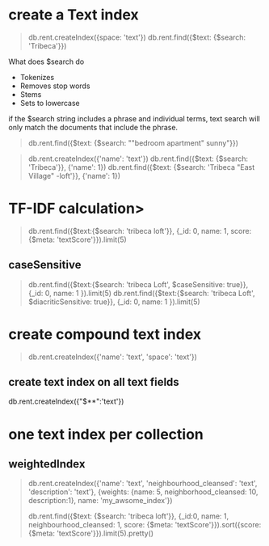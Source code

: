 # create a Text index

> db.rent.createIndex({space: 'text'})
> db.rent.find({$text: {$search: 'Tribeca'}})

What does $search do

+ Tokenizes
+ Removes stop words
+ Stems
+ Sets to lowercase



if the $search string includes a phrase and individual terms, text search will only match the documents that include the phrase.
> db.rent.find({$text: {$search: "\"bedroom apartment\" sunny"}})


> db.rent.createIndex({'name': 'text'})
> db.rent.find({$text: {$search: 'Tribeca'}}, {'name': 1})
> db.rent.find({$text: {$search: 'Tribeca \"East Village\" -loft'}}, {'name': 1})

# TF-IDF calculation>

> db.rent.find({$text:{$search: 'tribeca loft'}}, {_id: 0, name: 1, score: {$meta: 'textScore'}}).limit(5)

## caseSensitive

> db.rent.find({$text:{$search: 'tribeca Loft', $caseSensitive: true}}, {_id: 0, name: 1 }).limit(5)
> db.rent.find({$text:{$search: 'tribeca Loft', $diacriticSensitive: true}}, {_id: 0, name: 1 }).limit(5)
>
# create compound text index

> db.rent.createIndex({'name': 'text', 'space': 'text'})
>

## create text index on all text fields

db.rent.createIndex({"$**":'text'})


# one text index per collection

## weightedIndex

> db.rent.createIndex({'name': 'text', 'neighbourhood_cleansed': 'text', 'description': 'text'}, {weights: {name: 5, neighborhood_cleansed: 10, description:1}, name: 'my_awsome_index'})
>
> db.rent.find({$text: {$search: 'tribeca loft'}}, {_id:0, name: 1, neighbourhood_cleansed: 1, score: {$meta: 'textScore'}}).sort({score: {$meta: 'textScore'}}).limit(5).pretty()
>
